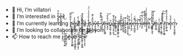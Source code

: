 - 👋 Hi, I’m villatori
- 👀 I’m interested in s̴̼̭̬̗̞͉͛̃͛͂è̷̢̼̟̳̣̦̪̄x̷͒͜
- 🌱 I’m currently learning ḩ̸̻̭͈̯͇͎̀͋̅͊̿͝ͅō̶̠̳̩͎̐̀̾w̸͈̆͋̈́̄̀̃͊ ̸̧̧̻̣̬̗̜̩̝̍̑̽͋̏t̶̡̹̦̥͔̱̗̭̎̄̽̈́͛̃̄̕ò̸̺͐ ̵̡̦͖̺̫̯͇͓̚h̸̫̠͕̥̘̫͗̾̌̓̉̑̓͑̈́́͜ã̵̗̦̝̃̏̎͑̋͊v̵̧̙̬͙͇̊e̴̘͂ͅ ̵͕̗̲̣͗̈́̿̃̏͂̄s̸͎̩̥͛͐̄̈́é̷͕̼͎̘͕͉̻̲x̷͙̗͍̝͛̈́͂̀͋̕͝ú̷͇͕͈͚̜͙̭̲̎ͅa̴̳̦̩̼̗̟̼͎̎̋̅͗̽͊͜l̵͇̻͇͕͖̃̉̏̽ ̶̢̧͙̙̬̞̻̥͔̺͂r̸̢̡̝̫̟͂͝e̶̢̖̗̱̼̓̀͊̊̅̒l̸̳̰̤̲̙̬̥̋̊͠a̵̗̰̫͕͚̤̻̜̓̍̈́t̴͔̮̯̜̥̞͎͍͑͑̌͒͛͜i̷̹̘̱̦͌̀̇̐o̶̡̟̰̝̫̔̋͗͗͑̓n̶̰̠͈͖̼̫̱̈̿̅̈́̚s̶̞͉̥̮͛̅͝ ̵̗̜̑͌͑̔͠w̵̛͉̘͍̒́̽̇̀͗̇͆͝i̶̧̍̓̏̊͌̄̽̓t̴̨̨̧̲͍̭̊͋͛̐̎̽̔́̍͗h̵̯̪̬̾̚͝ ̷̛̼̮̲̭̜̍̌̋̑̊́̓̉͝y̸̲̲͓̦̯̞̱̌̈́̽̓͂̊͒̆ͅö̵̺̯͉͇́u̷̧͖͖̺͚̲̱͑̊͑̕ŕ̷͓͖̟̖̹̪̳̯̋̅̆̀̈̓͠ ̸͙͙̺̱̣̥̖̺͇̃͒̇̑̐͒̀̉͠ṁ̷̢͖̥͕͇͗̽̊̂͗̆̀̽̎ŏ̷̡̮̓̃́̑̍ͅͅḿ̷̮̖̙̮̫̘̥̻͙́̀
- 💞️ I’m looking to collaborate on bleyom
- 📫 How to reach me i̷̢͔͛̒̇͘ ̵̻̼̼̥͉͙͍̄́̾̐ñ̷͇̦̬͕̺̌ͅͅè̸͍ȩ̸̤̥̼̜̳̻͌̃̏̈̎̆͗d̷̘͙̫̖͙͇̞̳̙̬̑̈́̒̎̈́͝ ̶̧̡̨̛̰̰̬̖̞̥̟̎̈́͘s̴̛͔̹̺̗̱̞͑̈́̂̂̋͝e̶̪͚͉͓̣͚͓̻͐̊́́̚͠x̴͓͓͉͙̤̯̖͌͘̕͝͝͝
